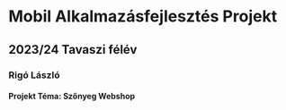 # Mobil Alkalmazásfejlesztés Projekt
## 2023/24 Tavaszi félév
### Rigó László
#### Projekt Téma: Szőnyeg Webshop
